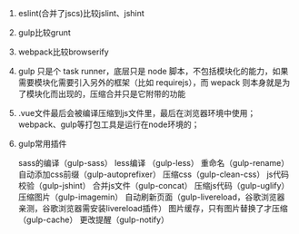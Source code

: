 1. eslint(合并了jscs)比较jslint、jshint

2. gulp比较grunt

3. webpack比较browserify

4. gulp 只是个 task runner，底层只是 node 脚本，不包括模块化的能力，如果需要模块化需要引入另外的框架（比如 requirejs），而 wepack 则本身就是为了模块化而出现的，压缩合并只是它附带的功能

5. .vue文件最后会被编译压缩到js文件里，最后在浏览器环境中使用；webpack、gulp等打包工具是运行在node环境的；

6. gulp常用插件

   sass的编译（gulp-sass）
   less编译 （gulp-less）
   重命名（gulp-rename）
   自动添加css前缀（gulp-autoprefixer）
   压缩css（gulp-clean-css）
   js代码校验（gulp-jshint）
   合并js文件（gulp-concat）
   压缩js代码（gulp-uglify）
   压缩图片（gulp-imagemin）
   自动刷新页面（gulp-livereload，谷歌浏览器亲测，谷歌浏览器需安装livereload插件）
   图片缓存，只有图片替换了才压缩（gulp-cache）
   更改提醒（gulp-notify）

